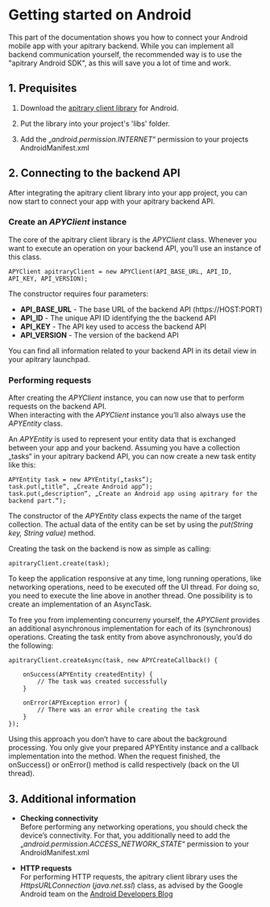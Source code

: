 # Getting started on Android

This part of the documentation shows you how to connect your Android mobile app with your apitrary backend.
While you can implement all backend communication yourself,  the recommended way is to use the "apitrary Android SDK", as this will save you a lot of time and work.


## 1. Prequisites

1. Download the [apitrary client library](http://www.apitrary.com/downloads/sdks/android/apitrary-android-library.jar) for Android.

2. Put the library into your project's 'libs' folder.

3. Add the „*android.permission.INTERNET*“ permission to your projects AndroidManifest.xml

## 2. Connecting to the backend API
After integrating the apitrary client library into your app project, you can now start to connect your app with your apitrary backend API.

### Create an *APYClient* instance
The core of the apitrary client library is the *APYClient* class. Whenever you want to execute an operation on your backend API, you’ll use an instance of this class.

`APYClient apitraryClient = new APYClient(API_BASE_URL, API_ID, API_KEY, API_VERSION);`

The constructor requires four parameters:

* **API_BASE_URL** - The base URL of the backend API (https://HOST:PORT)
* **API_ID** - The unique API ID identifying the the backend API
* **API_KEY** - The API key used to access the backend API
* **API_VERSION** - The version of the backend API

You can find all information related to your backend API in its detail view in your apitrary launchpad.

### Performing requests
After creating the *APYClient* instance, you can now use that to perform requests on the backend API.  
When interacting with the *APYClient* instance you’ll also always use the *APYEntity* class.

An *APYEntity* is used to represent your entity data that is exchanged between your app and your backend. Assuming you have a collection „tasks“ in your apitrary backend API, you can now create a new task entity like this:

    APYEntity task = new APYEntity(„tasks“);
    task.put(„title“, „Create Android app“);
    task.put(„description“, „Create an Android app using apitrary for the backend part.“);

The constructor of the *APYEntity* class expects the name of the target collection. The actual data of the entity can be set by using the *put(String key, String value)* method.

Creating the task on the backend is now as simple as calling:
    
    apitraryClient.create(task);
    
To keep the application responsive at any time, long running operations, like networking operations, need to be executed off the UI thread. For doing so, you need to execute the line above in another thread. One possibility is to create an implementation of an AsyncTask.

To free you from implementing concurreny yourself, the *APYClient* provides an additional asynchronous implementation for each of its (synchronous) operations.
Creating the task entity from above asynchronously, you’d do the following:

    apitraryClient.createAsync(task, new APYCreateCallback() {
    
        onSuccess(APYEntity createdEntity) {
            // The task was created successfully
        }
    
        onError(APYException error) {
            // There was an error while creating the task
        }
    });

Using this approach you don’t have to care about the background processing. You only give your prepared APYEntity instance and a callback implementation into the method. When the request finished, the onSuccess() or onError() method is calld respectively (back on the UI thread).

## 3. Additional information

* **Checking connectivity**  
Before performing any networking operations, you should check the device’s connectivity. For that, you additionally need to add the „*android.permission.ACCESS_NETWORK_STATE*“ permission to your AndroidManifest.xml

* **HTTP requests**  
For performing HTTP requests, the apitrary client library uses the *HttpsURLConnection* (*java.net.ssl*) class, as advised by the Google Android team on the [Android Developers Blog](http://android-developers.blogspot.de/2011/09/androids-http-clients.html)